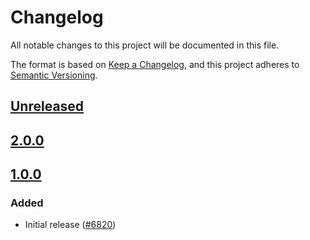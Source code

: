 # Changelog

All notable changes to this project will be documented in this file.

The format is based on [Keep a Changelog](https://keepachangelog.com/en/1.0.0/),
and this project adheres to [Semantic Versioning](https://semver.org/spec/v2.0.0.html).

## [Unreleased]

## [2.0.0]

## [1.0.0]

### Added

- Initial release ([#6820](https://github.com/MetaMask/core/pull/6820))

[Unreleased]: https://github.com/MetaMask/core/compare/@metamask/transaction-pay-controller@2.0.0...HEAD
[2.0.0]: https://github.com/MetaMask/core/compare/@metamask/transaction-pay-controller@1.0.0...@metamask/transaction-pay-controller@2.0.0
[1.0.0]: https://github.com/MetaMask/core/releases/tag/@metamask/transaction-pay-controller@1.0.0
